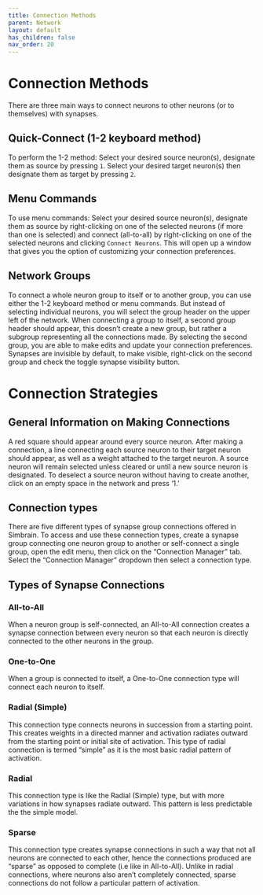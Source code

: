 ```yaml
---
title: Connection Methods
parent: Network
layout: default
has_children: false
nav_order: 20
---
```


# Connection Methods

There are three main ways to connect neurons to other neurons (or to themselves) with synapses.

## Quick-Connect (1-2 keyboard method)

To perform the 1-2 method: Select your desired source neuron(s), designate them as source by pressing `1`. Select your desired target neuron(s) then designate them as target by pressing `2`. 

## Menu Commands

To use menu commands: Select your desired source neuron(s), designate them as source by right-clicking on one of the selected neurons (if more than one is selected) and connect (all-to-all) by right-clicking on one of the selected neurons and clicking `Connect Neurons`. This will open up a window that gives you the option of customizing your connection preferences.

## Network Groups

To connect a whole neuron group to itself or to another group, you can use either the 1-2 keyboard method or menu commands. But instead of selecting individual neurons, you will select the group header on the upper left of the network. When connecting a group to itself, a second group header should appear, this doesn’t create a new group, but rather a subgroup representing all the connections made. By selecting the second group, you are able to make edits and update your connection preferences. Synapses are invisible by default, to make visible,  right-click on the second group and check the toggle synapse visibility button.

# Connection Strategies

## General Information on Making Connections

A red square should appear around every source neuron. After making a connection, a line connecting each source neuron to their target neuron should appear, as well as a weight attached to the target neuron. A source neuron will remain selected unless cleared or until a new source neuron is designated. To deselect a source neuron without having to create another, click on an empty space in the network and press ‘1.’ 

## Connection types

There are five different types of synapse group connections offered in Simbrain. To access and use these connection types, create a synapse group connecting one neuron group to another or self-connect a single group, open the edit menu, then click on the “Connection Manager” tab. Select the “Connection Manager” dropdown then select a connection type.

## Types of Synapse Connections

### All-to-All

When a neuron group is self-connected, an All-to-All connection creates a synapse connection between every neuron so that each neuron is directly connected to the other neurons in the group. 

### One-to-One

When a group is connected to itself, a One-to-One connection type will connect each neuron to itself. 

### Radial (Simple)

This connection type connects neurons in succession from a starting point. This creates weights in a directed manner and activation radiates outward from the starting point or initial site of activation. This type of radial connection is termed “simple” as it is the most basic radial pattern of activation.

### Radial

This connection type is like the Radial (Simple) type, but with more variations in how synapses radiate outward. This pattern is less predictable the the simple model.

### Sparse

This connection type creates synapse connections in such a way that not all neurons are connected to each other, hence the connections produced are “sparse” as opposed to complete (i.e like in All-to-All). Unlike in radial connections, where neurons also aren’t completely connected, sparse connections do not follow a particular pattern of activation. 


